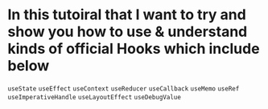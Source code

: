 # In this tutoiral that I want to try and show you how to use & understand kinds of official Hooks which include below

`useState`
`useEffect`
`useContext`
`useReducer`
`useCallback`
`useMemo`
`useRef`
`useImperativeHandle`
`useLayoutEffect`
`useDebugValue`
